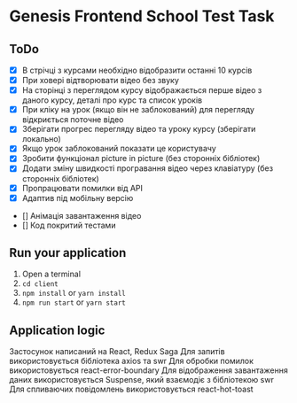 # Genesis Frontend School Test Task

## ToDo

- [x] В стрічці з курсами необхідно відобразити останні 10 курсів
- [x] При ховері відтворювати відео без звуку
- [x] На сторінці з переглядом курсу відображається перше відео з даного курсу, деталі про курс та список уроків
- [x] При кліку на урок (якщо він не заблокований) для перегляду відкриється поточне відео
- [x] Зберігати прогрес перегляду відео та уроку курсу (зберігати локально)
- [x] Якщо урок заблокований показати це користувачу
- [x] Зробити функціонал picture in picture (без сторонніх бібліотек)
- [x] Додати зміну швидкості програвання відео через клавіатуру (без сторонніх бібліотек)
- [x] Пропрацювати помилки від API
- [x] Адаптив під мобільну версію
- [] Анімація завантаження відео
- [] Код покритий тестами

## Run your application

1. Open a terminal
2. `cd client`
3. `npm install` or `yarn install`
4. `npm run start` or `yarn start`

## Application logic

Застосунок написаний на React, Redux Saga
Для запитів використовується бібліотека axios та swr
Для обробки помилок використовується react-error-boundary
Для відображення завантаження даних використовується Suspense, який взаємодіє з бібліотекою swr
Для спливаючих повідомлень використовується react-hot-toast
